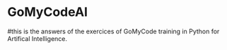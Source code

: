 # GoMyCodeAI
#this is the answers of the exercices of GoMyCode training in Python for Artifical Intelligence.
